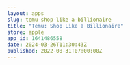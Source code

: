 ```yaml
---
layout: apps
slug: temu-shop-like-a-billionaire
title: "Temu: Shop Like a Billionaire"
store: apple
app_id: 1641486558
date: 2024-03-26T11:30:43Z
published: 2022-08-31T07:00:00Z
---
```

